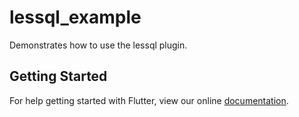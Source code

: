 # lessql_example

Demonstrates how to use the lessql plugin.

## Getting Started

For help getting started with Flutter, view our online
[documentation](http://flutter.io/).

